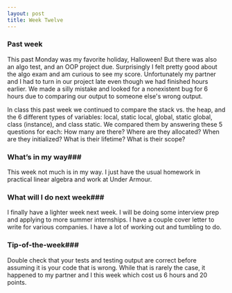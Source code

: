 ```yaml
---
layout: post
title: Week Twelve
---
```


### Past week
This past Monday was my favorite holiday, Halloween! But there was also an algo test, and an OOP project due. Surprisingly I felt pretty good about the algo exam and am curious to see my score. Unfortunately my partner and I had to turn in our project late even though we had finished hours earlier. We made a silly mistake and looked for a nonexistent bug for 6 hours due to comparing our output to someone else's wrong output. 

In class this past week we continued to compare the stack vs. the heap, and the 6 different types of variables: local, static local, global, static global, class (instance), and class static. We compared them by answering these 5 questions for each: How many are there? Where are they allocated? When are they initialized? What is their lifetime? What is their scope? 


### What’s in my way###
This week not much is in my way. I just have the usual homework in practical linear algebra and work at Under Armour.

### What will I do next week###
I finally have a lighter week next week. I will be doing some interview prep and applying to more summer internships. I have a couple cover letter to write for various companies. I have a lot of working out and tumbling to do.

### Tip-of-the-week###
Double check that your tests and testing output are correct before assuming it is your code that is wrong. While that is rarely the case, it happened to my partner and I this week which cost us 6 hours and 20 points.
